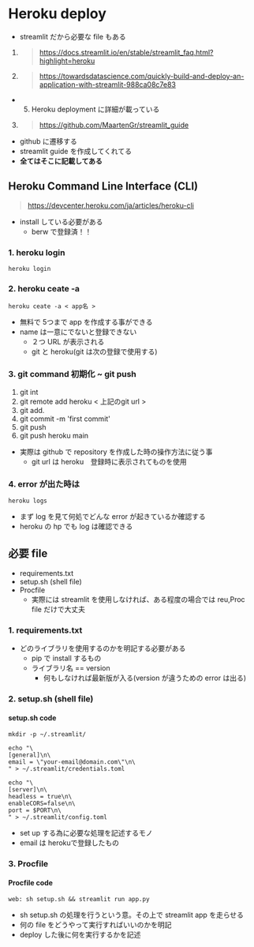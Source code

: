 # Heroku deploy
- streamlit だから必要な file もある
1. > https://docs.streamlit.io/en/stable/streamlit_faq.html?highlight=heroku
2. > https://towardsdatascience.com/quickly-build-and-deploy-an-application-with-streamlit-988ca08c7e83
- 5. Heroku deployment に詳細が載っている
3. > https://github.com/MaartenGr/streamlit_guide
- github に遷移する
- streamlit guide を作成してくれてる
- **全てはそこに記載してある**
## Heroku Command Line Interface (CLI)
> https://devcenter.heroku.com/ja/articles/heroku-cli
- install している必要がある
  - berw で登録済！！
### 1. heroku login
    heroku login
### 2. heroku ceate -a
    heroku ceate -a < app名 >
- 無料で 5つまで app を作成する事ができる
- name は一意にでないと登録できない
  - ２つ URL が表示される
  - git と heroku(git は次の登録で使用する)
### 3. git command 初期化 ~ git push
1. git int
2. git remote add heroku < 上記のgit url >
3. git add.
4. git commit -m 'first commit'
5. git push
6. git push heroku main
- 実際は github で repository を作成した時の操作方法に従う事
  - git url は heroku　登録時に表示されてものを使用
### 4. error が出た時は
    heroku logs
- まず log を見て何処でどんな error が起きているか確認する
- heroku の hp でも log は確認できる
## 必要 file
- requirements.txt
- setup.sh (shell file)
- Procfile
  - 実際には streamlit を使用しなければ、ある程度の場合では reu,Proc file だけで大丈夫
### 1. requirements.txt
- どのライブラリを使用するのかを明記する必要がある
  - pip で install するもの
  - ライブラリ名 == version
    - 何もしなければ最新版が入る(version が違うための error は出る)
### 2. setup.sh (shell file)
#### setup.sh code
    mkdir -p ~/.streamlit/

    echo "\
    [general]\n\
    email = \"your-email@domain.com\"\n\
    " > ~/.streamlit/credentials.toml

    echo "\
    [server]\n\
    headless = true\n\
    enableCORS=false\n\
    port = $PORT\n\
    " > ~/.streamlit/config.toml
- set up する為に必要な処理を記述するモノ
- email は herokuで登録したもの
### 3. Procfile
#### Procfile code
    web: sh setup.sh && streamlit run app.py
- sh setup.sh の処理を行うという意。その上で streamlit app を走らせる
- 何の file をどうやって実行すればいいのかを明記
- deploy した後に何を実行するかを記述

